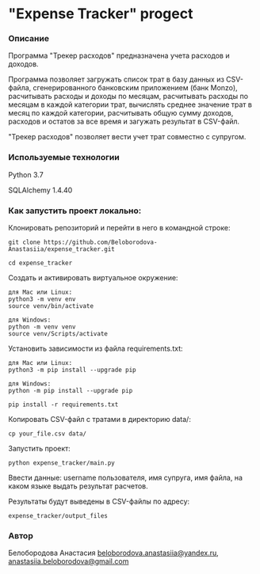 # "Expense Tracker" progect

### Описание

Программа "Трекер расходов" предназначена учета расходов и доходов. 

Программа позволяет загружать список трат в базу данных из CSV-файла, сгенерированного банковским приложением (банк Monzo), расчитывать расходы и доходы по месяцам, расчитывать расходы по месяцам в каждой категории трат, вычислять среднее значение трат в месяц по каждой категории, расчитывать общую сумму доходов, расходов и остатов за все время и загужать результат в CSV-файл.

"Трекер расходов" позволяет вести учет трат совместно с супругом. 

### Используемые технологии

Python 3.7

SQLAlchemy 1.4.40

### Как запустить проект локально:

Клонировать репозиторий и перейти в него в командной строке:

```
git clone https://github.com/Beloborodova-Anastasiia/expense_tracker.git
```

```
cd expense_tracker
```

Cоздать и активировать виртуальное окружение:

```
для Mac или Linux:
python3 -m venv env
source venv/bin/activate
```
```
для Windows:
python -m venv venv
source venv/Scripts/activate 
```

Установить зависимости из файла requirements.txt:

```
для Mac или Linux:
python3 -m pip install --upgrade pip
```
```
для Windows:
python -m pip install --upgrade pip
```

```
pip install -r requirements.txt
```

Копировать CSV-файл с тратами в директорию data/:

```
cp your_file.csv data/
```

Запустить проект:

```
python expense_tracker/main.py
```

Ввести данные: username пользователя, имя супруга, имя файла, на каком языке выдать результат расчетов.

Результаты будут выведены в CSV-файлы по адресу:
```
expense_tracker/output_files
```


### Автор

Белобородова Анастасия  beloborodova.anastasiia@yandex.ru,
                        anastasiia.beloborodova@gmail.com
